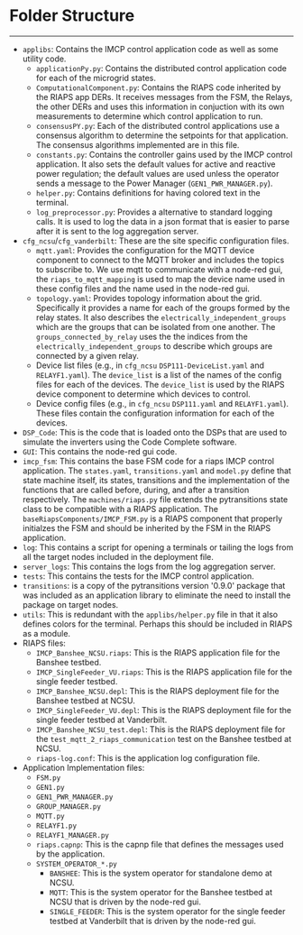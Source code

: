 # Folder Structure
___
* `applibs`: Contains the IMCP control application code as well as some utility code.
  * `applicationPy.py`: Contains the distributed control application code for each of the microgrid states.
  * `ComputationalComponent.py`: Contains the RIAPS code inherited by the RIAPS  app DERs. It receives messages from the FSM,  the Relays, the other DERs and uses this information in conjuction with its own measurements to determine which control application to run.
  * `consensusPY.py`: Each of the distributed control applications use a consensus algorithm to determine the setpoints for that application. The consensus algorithms implemented are in this file.
  * `constants.py`: Contains the controller gains used by the IMCP control application. It also sets the default values for active and reactive power regulation; the default values are used unless the operator sends a message to the Power Manager (`GEN1_PWR_MANAGER.py`).
  * `helper.py`: Contains definitions for having colored text in the terminal. 
  * `log_preprocessor.py`: Provides a alternative to standard logging calls. It is used to log the data in a json format that is easier to parse after it is sent to the log aggregation server.
* `cfg_ncsu`/`cfg_vanderbilt`: These are the site specific configuration files.
  * `mqtt.yaml`: Provides the configuration for the MQTT device component to connect to the MQTT broker and includes the topics to subscribe to. We use mqtt to communicate with a node-red gui, the `riaps_to_mqtt_mapping` is used to map the device name used in these config files and the name used in the node-red gui.
  * `topology.yaml`: Provides topology information about the grid. Specifically it provides a name for each of the groups formed by the relay states. It also describes the `electrically_independent_groups` which are the groups that can be isolated from one another.  The `groups_connected_by_relay` uses the the indices from the `electrically_independent_groups` to describe which groups are connected by a given relay.
  * Device list files (e.g., in `cfg_ncsu` `DSP111-DeviceList.yaml` and `RELAYF1.yaml`). The `device_list` is a list of the names of the config files for each of the devices. The `device_list` is used by the RIAPS device component to determine which devices to control.
  * Device config files (e.g., in `cfg_ncsu` `DSP111.yaml` and `RELAYF1.yaml`). These files contain the configuration information for each of the devices.
* `DSP_Code`: This is the code that is loaded onto the DSPs that are used to simulate the inverters using the Code Complete software.
* `GUI`: This contains the node-red gui code.
* `imcp_fsm`: This contains the base FSM code for a riaps IMCP control application. The `states.yaml`, `transitions.yaml` and `model.py` define that state machine itself, its states, transitions and the implementation of the functions that are called before, during, and after a transition respectively. The `machines/riaps.py` file extends the pytransitions state class to be compatible with a RIAPS application. The `baseRiapsComponents/IMCP_FSM.py` is a RIAPS component that properly initialzes the FSM and should be inherited by the FSM in the RIAPS application.
* `log`: This contains a script for opening a terminals or tailing the logs from all the target nodes included in the deployment file.
* `server_logs`: This contains the logs from the log aggregation server.
* `tests`: This contains the tests for the IMCP control application.
* `transitions`: is a copy of the pytransitions version '0.9.0' package that was included as an application library to eliminate the need to install the package on target nodes.
* `utils`: This is redundant with the `applibs/helper.py` file in that it also defines colors for the terminal. Perhaps this should be included in RIAPS as a module. 
* RIAPS files:
  * `IMCP_Banshee_NCSU.riaps`: This is the RIAPS application file for the Banshee testbed.
  * `IMCP_SingleFeeder_VU.riaps`: This is the RIAPS application file for the single feeder testbed.
  * `IMCP_Banshee_NCSU.depl`: This is the RIAPS deployment file for the Banshee testbed at NCSU.
  * `IMCP_SingleFeeder_VU.depl`: This is the RIAPS deployment file for the single feeder testbed at Vanderbilt.
  * `IMCP_Banshee_NCSU_test.depl`: This is the RIAPS deployment file for the `test_mqtt_2_riaps_communication` test on the Banshee testbed at NCSU.
  * `riaps-log.conf`: This is the application log configuration file. 
* Application Implementation files:
  * `FSM.py`
  * `GEN1.py`
  * `GEN1_PWR_MANAGER.py`
  * `GROUP_MANAGER.py`
  * `MQTT.py`
  * `RELAYF1.py`
  * `RELAYF1_MANAGER.py`
  * `riaps.capnp`: This is the capnp file that defines the messages used by the application.
  * `SYSTEM_OPERATOR_*.py`
    * `BANSHEE`: This is the system operator for standalone demo at NCSU.
    * `MQTT`: This is the system operator for the Banshee testbed at NCSU that is driven by the node-red gui.
    * `SINGLE_FEEDER`: This is the system operator for the single feeder testbed at Vanderbilt that is driven by the node-red gui.
